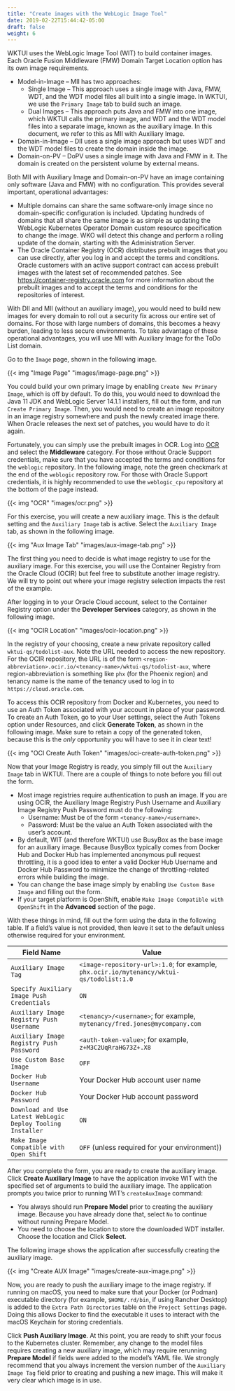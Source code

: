 ```yaml
---
title: "Create images with the WebLogic Image Tool"
date: 2019-02-22T15:44:42-05:00
draft: false
weight: 6
---
```


WKTUI uses the WebLogic Image Tool (WIT) to build container images.  Each Oracle Fusion Middleware (FMW) Domain Target Location option has its own image requirements.

- Model-in-Image – MII has two approaches:
   - Single Image – This approach uses a single image with Java, FMW, WDT, and the WDT model files all built into a single image.  In WKTUI, we use the `Primary Image` tab to build such an image.
   - Dual Images – This approach puts Java and FMW into one image, which WKTUI calls the primary image, and WDT and the WDT model files into a separate image, known as the auxiliary image.  In this document, we refer to this as MII with Auxiliary Image.
- Domain-in-Image – DII uses a single image approach but uses WDT and the WDT model files to create the domain inside the image.
- Domain-on-PV – DoPV uses a single image with Java and FMW in it.  The domain is created on the persistent volume by external means.

Both MII with Auxiliary Image and Domain-on-PV have an image containing only software (Java and FMW) with no configuration.  This provides several important, operational advantages:

- Multiple domains can share the same software-only image since no domain-specific configuration is included.  Updating hundreds of domains that all share the same image is as simple as updating the WebLogic Kubernetes Operator Domain custom resource specification to change the image.  WKO will detect this change and perform a rolling update of the domain, starting with the Administration Server.
- The Oracle Container Registry (OCR) distributes prebuilt images that you can use directly, after you log in and accept the terms and conditions.  Oracle customers with an active support contract can access prebuilt images with the latest set of recommended patches.  See https://container-registry.oracle.com for more information about the prebuilt images and to accept the terms and conditions for the repositories of interest.

With DII and MII (without an auxiliary image), you would need to build new images for every domain to roll out a security fix across our entire set of domains.  For those with large numbers of domains, this becomes a heavy burden, leading to less secure environments.  To take advantage of these operational advantages, you will use MII with Auxiliary Image for the ToDo List domain.

Go to the `Image` page, shown in the following image.  

{{< img "Image Page" "images/image-page.png" >}}

You could build your own primary image by enabling `Create New Primary Image`, which is off by default.  To do this, you would need to download the Java 11 JDK and WebLogic Server 14.1.1 installers, fill out the form, and run `Create Primary Image`.  Then, you would need to create an image repository in an image registry somewhere and push the newly created image there.  When Oracle releases the next set of patches, you would have to do it again.

Fortunately, you can simply use the prebuilt images in OCR.  Log into [OCR](https://container-registry.oracle.com) and select the **Middleware** category.  For those without Oracle Support credentials, make sure that you have accepted the terms and conditions for the `weblogic` repository.  In the following image, note the green checkmark at the end of the `weblogic` repository row.  For those with Oracle Support credentials, it is highly recommended to use the `weblogic_cpu` repository at the bottom of the page instead.

{{< img "OCR" "images/ocr.png" >}}

For this exercise, you will create a new auxiliary image.  This is the default setting and the `Auxiliary Image` tab is active.  Select the `Auxiliary Image` tab, as shown in the following image.  

{{< img "Aux Image Tab" "images/aux-image-tab.png" >}}

The first thing you need to decide is what image registry to use for the auxiliary image.  For this exercise, you will use the Container Registry from the Oracle Cloud (OCIR) but feel free to substitute another image registry.  We will try to point out where your image registry selection impacts the rest of the example.  


After logging in to your Oracle Cloud account, select to the Container Registry option under the **Developer Services** category, as shown in the following image.  

{{< img "OCIR Location" "images/ocir-location.png" >}}

In the registry of your choosing, create a new private repository called `wktui-qs/todolist-aux`.  Note the URL needed to access the new repository.  For the OCIR repository, the URL is of the form `<region-abbreviation>.ocir.io/<tenancy-name>/wktui-qs/todolist-aux`, where region-abbreviation is something like `phx` (for the Phoenix region) and tenancy name is the name of the tenancy used to log in to `https://cloud.oracle.com`.  

To access this OCIR repository from Docker and Kubernetes, you need to use an Auth Token associated with your account in place of your password.  To create an Auth Token, go to your User settings, select the Auth Tokens option under Resources, and click **Generate Token**, as shown in the following image.  Make sure to retain a copy of the generated token, because this is the _only_ opportunity you will have to see it in clear text!

{{< img "OCI Create Auth Token" "images/oci-create-auth-token.png" >}}

Now that your Image Registry is ready, you simply fill out the `Auxiliary Image` tab in WKTUI.  There are a couple of things to note before you fill out the form.

- Most image registries require authentication to push an image.  If you are using OCIR, the Auxiliary Image Registry Push Username and Auxiliary Image Registry Push Password must do the following:
   - Username: Must be of the form `<tenancy-name>/<username>`.
   - Password: Must be the value an Auth Token associated with the user’s account.
- By default, WIT (and therefore WKTUI) use BusyBox as the base image for an auxiliary image.  Because BusyBox typically comes from Docker Hub and Docker Hub has implemented anonymous pull request throttling, it is a good idea to enter a valid Docker Hub Username and Docker Hub Password to minimize the change of throttling-related errors while building the image.
- You can change the base image simply by enabling `Use Custom Base Image` and filling out the form.
- If your target platform is OpenShift, enable `Make Image Compatible with OpenShift` in the **Advanced** section of the page.

With these things in mind, fill out the form using the data in the following table.  If a field’s value is not provided, then leave it set to the default unless otherwise required for your environment.

| Field Name | Value |
| --- | --- |
| `Auxiliary Image Tag` |  `<image-repository-url>:1.0`; for example, `phx.ocir.io/mytenancy/wktui-qs/todolist:1.0` |
| `Specify Auxiliary Image Push Credentials` |  `ON` |
| `Auxiliary Image Registry Push Username` |  `<tenancy>/<username>`; for example, `mytenancy/fred.jones@mycompany.com` |
| `Auxiliary Image Registry Push Password` | `<auth-token-value>`; for example, `z+M3C2UqRraHG73Z+.X8`  |
| `Use Custom Base Image` | `OFF` |
| `Docker Hub Username` |  Your Docker Hub account user name |
| `Docker Hub Password` | Your Docker Hub account password |
| `Download and Use Latest WebLogic Deploy Tooling Installer` | `ON` |
| `Make Image Compatible with Open Shift` | `OFF` (unless required for your environment)) |

After you complete the form, you are ready to create the auxiliary image.  Click **Create Auxiliary Image**  to have the application invoke WIT with the specified set of arguments to build the auxiliary image.  The application prompts you twice prior to running WIT’s `createAuxImage` command:

- You always should run **Prepare Model** prior to creating the auxiliary image.  Because you have already done that, select `No` to continue without running Prepare Model.  
- You need to choose the location to store the downloaded WDT installer.  Choose the location and Click **Select**.

The following image shows the application after successfully creating the auxiliary image.

{{< img "Create AUX Image" "images/create-aux-image.png" >}}

Now, you are ready to push the auxiliary image to the image registry.  If running on macOS, you need to make sure that your Docker (or Podman) executable directory (for example, `$HOME/.rd/bin`, if using Rancher Desktop) is added to the `Extra Path Directories` table on the `Project Settings` page.  Doing this allows Docker to find the executable it uses to interact with the macOS Keychain for storing credentials.

Click **Push Auxiliary Image**.  At this point, you are ready to shift your focus to the Kubernetes cluster.  Remember, any change to the model files requires creating a new auxiliary image, which may require rerunning **Prepare Model** if fields were added to the model’s YAML file.  We strongly recommend that you always increment the version number of the `Auxiliary Image Tag` field prior to creating and pushing a new image.  This will make it very clear which image is in use.
